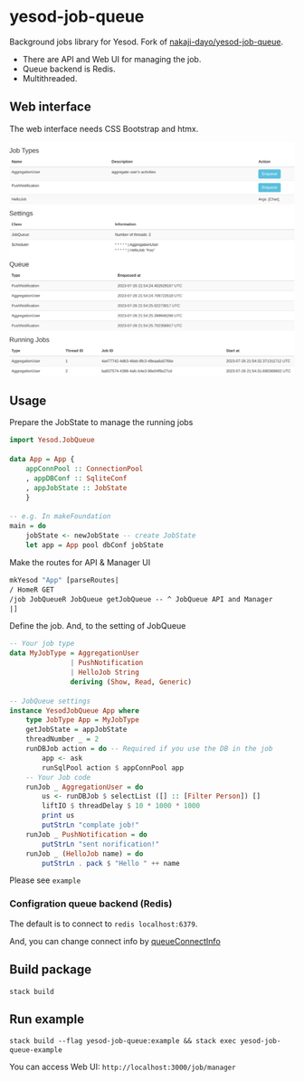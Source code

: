 # yesod-job-queue
Background jobs library for Yesod.
Fork of [nakaji-dayo/yesod-job-queue](https://github.com/nakaji-dayo/yesod-job-queue).

- There are API and Web UI for managing the job.
- Queue backend is Redis.
- Multithreaded.


## Web interface

The web interface needs CSS Bootstrap and htmx.

![web interface screenshot](./doc/yesod-job-queue-ss.png)

## Usage

Prepare the JobState to manage the running jobs
``` haskell
import Yesod.JobQueue

data App = App {
    appConnPool :: ConnectionPool
    , appDBConf :: SqliteConf
    , appJobState :: JobState
    }

-- e.g. In makeFoundation
main = do
    jobState <- newJobState -- create JobState
    let app = App pool dbConf jobState
```

Make the routes for API & Manager UI
``` haskell
mkYesod "App" [parseRoutes|
/ HomeR GET
/job JobQueueR JobQueue getJobQueue -- ^ JobQueue API and Manager
|]
```

Define the job. And, to the setting of JobQueue
``` haskell
-- Your job type
data MyJobType = AggregationUser
               | PushNotification
               | HelloJob String
               deriving (Show, Read, Generic)

-- JobQueue settings
instance YesodJobQueue App where
    type JobType App = MyJobType
    getJobState = appJobState
    threadNumber _ = 2
    runDBJob action = do -- Required if you use the DB in the job
        app <- ask
        runSqlPool action $ appConnPool app
    -- Your Job code
    runJob _ AggregationUser = do
        us <- runDBJob $ selectList ([] :: [Filter Person]) []
        liftIO $ threadDelay $ 10 * 1000 * 1000
        print us
        putStrLn "complate job!"
    runJob _ PushNotification = do
        putStrLn "sent norification!"
    runJob _ (HelloJob name) = do
        putStrLn . pack $ "Hello " ++ name
```

Please see `example`

### Configration queue backend (Redis)
The default is to connect to `redis localhost:6379`.

And, you can change connect info by [queueConnectInfo](https://hackage.haskell.org/package/yesod-job-queue-0.2.0.1/docs/Yesod-JobQueue.html#v:queueConnectInfo)

## Build package
```
stack build
```

## Run example
```
stack build --flag yesod-job-queue:example && stack exec yesod-job-queue-example
```
You can access Web UI: `http://localhost:3000/job/manager`
